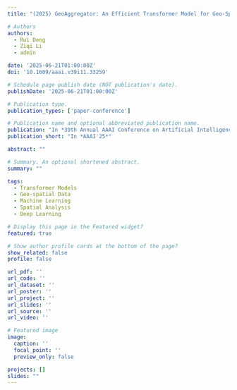 ```yaml
---
title: "(2025) GeoAggregator: An Efficient Transformer Model for Geo-Spatial Tabular Data. In: 39th Annual AAAI Conference on Artificial Intelligence (AAAI'25), Philadelphia, Pennsylvania, USA, 25 February – 4 March 2025, pp. 11572-11580. ISBN 9781577358978"

# Authors
authors:
  - Rui Deng
  - Ziqi Li
  - admin

date: '2025-06-21T01:00:00Z'
doi: '10.1609/aaai.v39i11.33259'

# Schedule page publish date (NOT publication's date).
publishDate: '2025-06-21T01:00:00Z'

# Publication type.
publication_types: ['paper-conference']

# Publication name and optional abbreviated publication name.
publication: "In *39th Annual AAAI Conference on Artificial Intelligence (AAAI'25)*"
publication_short: "In *AAAI'25*"

abstract: ""

# Summary. An optional shortened abstract.
summary: ""

tags:
  - Transformer Models
  - Geo-spatial Data
  - Machine Learning
  - Spatial Analysis
  - Deep Learning

# Display this page in the Featured widget?
featured: true

# Show author profile cards at the bottom of the page?
show_related: false
profile: false

url_pdf: ''
url_code: ''
url_dataset: ''
url_poster: ''
url_project: ''
url_slides: ''
url_source: ''
url_video: ''

# Featured image
image:
  caption: ''
  focal_point: ''
  preview_only: false

projects: []
slides: ""
---
```

